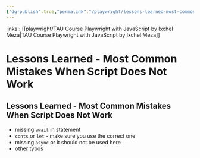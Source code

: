 ```yaml
---
{"dg-publish":true,"permalink":"/playwright/lessons-learned-most-common-mistakes-when-script-does-not-work/","tags":["playwright"]}
---
```


links:: [[playwright/TAU Course Playwright with JavaScript by Ixchel Meza\|TAU Course Playwright with JavaScript by Ixchel Meza]]

# Lessons Learned - Most Common Mistakes When Script Does Not Work

## Lessons Learned - Most Common Mistakes When Script Does Not Work

- missing `await` in statement
- `conts` or `let` - make sure you use the correct one 
- missing `async` or it should not be used here
- other typos